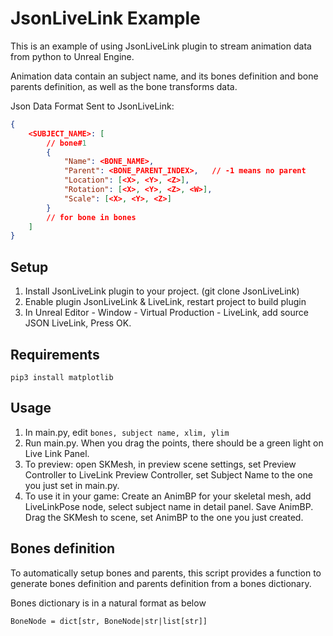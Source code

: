# JsonLiveLink Example

This is an example of using JsonLiveLink plugin to stream animation data from python to Unreal Engine.

Animation data contain an subject name, and its bones definition and bone parents definition, as well as the bone transforms data.


Json Data Format Sent to JsonLiveLink:
```json
{
    <SUBJECT_NAME>: [
        // bone#1
        {
            "Name": <BONE_NAME>,
            "Parent": <BONE_PARENT_INDEX>,   // -1 means no parent
            "Location": [<X>, <Y>, <Z>],
            "Rotation": [<X>, <Y>, <Z>, <W>],
            "Scale": [<X>, <Y>, <Z>]
        }
        // for bone in bones
    ]
}
```


## Setup

1. Install JsonLiveLink plugin to your project. (git clone JsonLiveLink)
2. Enable plugin JsonLiveLink & LiveLink, restart project to build plugin
3. In Unreal Editor - Window - Virtual Production - LiveLink, add source JSON LiveLink, Press OK.


## Requirements

`pip3 install matplotlib`


## Usage

1. In main.py, edit `bones, subject name, xlim, ylim`
2. Run main.py. When you drag the points, there should be a green light on Live Link Panel.
3. To preview: open SKMesh, in preview scene settings, set Preview Controller to LiveLink Preview Controller, set Subject Name to the one you just set in main.py.
4. To use it in your game: Create an AnimBP for your skeletal mesh, add LiveLinkPose node, select subject name in detail panel. Save AnimBP. Drag the SKMesh to scene, set AnimBP to the one you just created.

## Bones definition

To automatically setup bones and parents, this script provides a function to generate bones definition and parents definition from a bones dictionary.

Bones dictionary is in a natural format as below

`BoneNode = dict[str, BoneNode|str|list[str]]`

